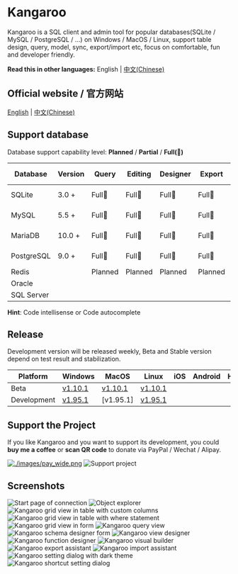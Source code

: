 # Kangaroo 
Kangaroo is a SQL client and admin tool for popular databases(SQLite / MySQL / PostgreSQL / ...) on Windows / MacOS / Linux, support table design, query, model, sync, export/import etc, focus on comfortable, fun and developer friendly.

__Read this in other languages:__ English | [中文(Chinese)](./README_zh.md)

## Official website / 官方网站
[English](https://www.datatable.online/?from=github) | [中文(Chinese)](https://www.datatable.online/zh/?from=github)


## Support database
Database support capability level: __Planned__ / __Partial__ / __Full(:100:)__

| Database    | Version | Query     | Editing   | Designer  | Export    | Import    | Hint      | Modeling | DB Sync |
|-------------|---------|-----------|-----------|-----------|-----------|-----------|-----------|----------|---------|
| SQLite      | 3.0 +   | Full:100: | Full:100: | Full:100: | Full:100: | Full:100: | Full:100: | in progress | Planned |
| MySQL       | 5.5 +   | Full:100: | Full:100: | Full:100: | Full:100: | Full:100: | Full:100: | in progress | Planned |
| MariaDB     | 10.0 +  | Full:100: | Full:100: | Full:100: | Full:100: | Full:100: | Full:100: | in progress | Planned |
| PostgreSQL  | 9.0 +   | Full:100: | Full:100: | Full:100: | Full:100: | Full:100: | Full:100: | in progress | Planned |
| Redis       |         | Planned   | Planned   | Planned   | Planned   | Planned   | Planned   | Planned  | Planned |
| Oracle      |         |           |           |           |           |           |           |          |         |
| SQL Server  |         |           |           |           |           |           |           |          |         |

**Hint**: Code intellisense or Code autocomplete


## Release
Development version will be released weekly, Beta and Stable version depend on test result and stabilization.

| Platform | Windows         | MacOS           | Linux           | iOS             | Android         | Harmony         |
|----------|-----------------|-----------------|-----------------|-----------------|-----------------|-----------------|
| Beta | [v1.10.1](https://www.datatable.online/en/download/v1.10.1.210731?from=github&os=windows) | [v1.10.1](https://www.datatable.online/en/download/v1.10.1.210731?from=github&os=macos) | [v1.10.1](https://www.datatable.online/en/download/v1.10.1.210731?from=github&os=linux) |
| Development | [v1.95.1](https://www.datatable.online/en/download/v1.95.1.220601?from=github&os=windows) | [v1.95.1] | [v1.95.1](https://www.datatable.online/en/download/v1.95.1.220601?from=github&os=linux) |


## Support the Project
If you like Kangaroo and you want to support its development, you could __buy me a coffee__ or __scan QR code__ to donate via PayPal / Wechat / Alipay.

[![./images/pay_wide.png](./images/buymeacoffee.png)](https://www.buymeacoffee.com/dbkangaroo) ![Support project](./images/pay_wide.png)

## Screenshots
![Start page of connection](./images/kangaroo-start.png)
![Object explorer](./images/kangaroo-explorer.png)
![Kangaroo grid view in table with custom columns](./images/kangaroo-grid.png)
![Kangaroo grid view in table with where statement](./images/kangaroo-grid2.png)
![Kangaroo grid view in form](./images/kangaroo-form.png)
![Kangaroo query view](./images/kangaroo-query.png)
![Kangaroo schema designer form](./images/kangaroo-designer.png)
![Kangaroo view designer](./images/kangaroo-view.png)
![Kangaroo function designer](./images/kangaroo-function.png)
![Kangaroo visual builder](./images/kangaroo-sql-builder.png)
![Kangaroo export assistant](./images/kangaroo-export.png)
![Kangaroo import assistant](./images/kangaroo-import.png)
![Kangaroo setting dialog with dark theme](./images/kangaroo-setting.png)
![Kangaroo shortcut setting dialog](./images/kangaroo-shortcut.png)
